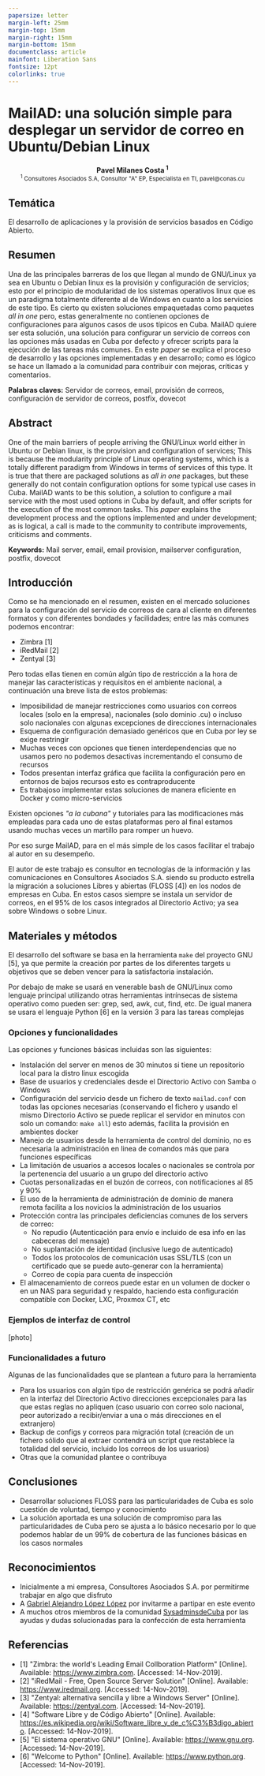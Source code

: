 ```yaml
---
papersize: letter
margin-left: 25mm
margin-top: 15mm
margin-right: 15mm
margin-bottom: 15mm
documentclass: article
mainfont: Liberation Sans
fontsize: 12pt
colorlinks: true
---
```


# MailAD: una solución simple para desplegar un servidor de correo en Ubuntu/Debian Linux

<center style="font-weight: bold">Pavel Milanes Costa <sup>1</sup></center>

<center>
<small>
<sup>1</sup> Consultores Asociados S.A, Consultor "A" EP, Especialista en TI, pavel@conas.cu<br/>
</small>
</center>

## Temática
El desarrollo de aplicaciones y la provisión de servicios basados en Código Abierto.

## Resumen
Una de las principales barreras de los que llegan al mundo de GNU/Linux ya sea en Ubuntu o Debian linux es la provisión y configuración de servicios; esto por el principio de modularidad de los sistemas operativos linux que es un paradigma totalmente diferente al de Windows en cuanto a los servicios de este tipo. Es cierto qu existen soluciones empaquetadas como paquetes _all in one_ pero, estas generalmente no contienen opciones de configuraciones para algunos casos de usos típicos en Cuba. MailAD quiere ser esta solución, una solución para configurar un servicio de correos con las opciones más usadas en Cuba por defecto y ofrecer scripts para la ejecución de las tareas más comunes. En este _paper_ se explica el proceso de desarrollo y las opciones implementadas y en desarrollo; como es lógico se hace un llamado a la comunidad para contribuir con mejoras, críticas y comentarios.  

**Palabras claves:** Servidor de correos, email, provisión de correos, configuración de servidor de correos, postfix, dovecot

## Abstract

One of the main barriers of people arriving the GNU/Linux world either in Ubuntu or Debian linux, is the provision and configuration of services; This is because the modularity principle of Linux operating systems, which is a totally different paradigm from Windows in terms of services of this type. It is true that there are packaged solutions as _all in one_ packages, but these generally do not contain configuration options for some typical use cases in Cuba. MailAD wants to be this solution, a solution to configure a mail service with the most used options in Cuba by default, and offer scripts for the execution of the most common tasks. This _paper_ explains the development process and the options implemented and under development; as is logical, a call is made to the community to contribute improvements, criticisms and comments.

**Keywords:** Mail server, email, email provision, mailserver configuration, postfix, dovecot

## Introducción

Como se ha mencionado en el resumen, existen en el mercado soluciones para la configuración del servicio de correos de cara al cliente en diferentes formatos y con diferentes bondades y facilidades; entre las más comunes podemos encontrar:

- Zimbra [1]
- iRedMail [2]
- Zentyal [3]

Pero todas ellas tienen en común algún tipo de restricción a la hora de manejar las características y requisitos en el ambiente nacional, a continuación una breve lista de estos problemas:

- Imposibilidad de manejar restricciones como usuarios con correos locales (solo en la empresa), nacionales (solo dominio .cu) o incluso solo nacionales con algunas excepciones de direcciones internacionales
- Esquema de configuración demasiado genéricos que en Cuba por ley se exige restringir
- Muchas veces con opciones que tienen interdependencias que no usamos pero no podemos desactivas incrementando el consumo de recursos
- Todos presentan interfaz gráfica que facilita la configuración pero en entornos de bajos recursos esto es contraproducente
- Es trabajoso implementar estas soluciones de manera eficiente en Docker y como micro-servicios

Existen opciones _"a la cubana"_ y tutoriales para las modificaciones más empleadas para cada uno de estas plataformas pero al final estamos usando muchas veces un martillo para romper un huevo.

Por eso surge MailAD, para en el más simple de los casos facilitar el trabajo al autor en su desempeño.

El autor de este trabajo es consultor en tecnologías de la información y las comunicaciones en Consultores Asociados S.A. siendo su producto estrella la migración a soluciones Libres y abiertas (FLOSS [4]) en los nodos de empresas en Cuba. En estos casos siempre se instala un servidor de correos, en el 95% de los casos integrados al Directorio Activo; ya sea sobre Windows o sobre Linux.

## Materiales y métodos

El desarrollo del software se basa en la herramienta `make` del proyecto GNU [5], ya que permite la creación por partes de los diferentes targets u objetivos que se deben vencer para la satisfactoria instalación.

Por debajo de make se usará en venerable bash de GNU/Linux como lenguaje principal utilizando otras herramientas intrínsecas de sistema operativo como pueden ser: grep, sed, awk, cut, find, etc. De igual manera se usara el lenguaje Python [6] en la versión 3 para las tareas complejas

### Opciones y funcionalidades

Las opciones y funciones básicas incluidas son las siguientes:

- Instalación del server en menos de 30 minutos si tiene un repositorio local para la distro linux escogida
- Base de usuarios y credenciales desde el Directorio Activo con Samba o Windows
- Configuración del servicio desde un fichero de texto `mailad.conf` con todas las opciones necesarias (conservando el fichero y usando el mismo Directorio Activo se puede replicar el servidor en minutos con solo un comando: `make all`) esto además, facilita la provisión en ambientes docker
- Manejo de usuarios desde la herramienta de control del dominio, no es necesaria la administración en linea de comandos más que para funciones específicas
- La limitación de usuarios a accesos locales o nacionales se controla por la pertenencia del usuario a un grupo del directorio activo
- Cuotas personalizadas en el buzón de correos, con notificaciones al 85 y 90%
- El uso de la herramienta de administración de dominio de manera remota facilita a los novicios la administración de los usuarios
- Protección contra las principales deficiencias comunes de los servers de correo:
  - No repudio (Autenticación para envío e incluido de esa info en las cabeceras del mensaje)
  - No suplantación de identidad (inclusive luego de autenticado)
  - Todos los protocolos de comunicación usas SSL/TLS (con un certificado que se puede auto-generar con la herramienta)
  - Correo de copia para cuenta de inspección
- El almacenamiento de correos puede estar en un volumen de docker o en un NAS para seguridad y respaldo, haciendo esta configuración compatible con Docker, LXC, Proxmox CT, etc

### Ejemplos de interfaz de control

[photo]

### Funcionalidades a futuro

Algunas de las funcionalidades que se plantean a futuro para la herramienta

- Para los usuarios con algún tipo de restricción genérica se podrá añadir en la interfaz del Directorio Activo direcciones excepcionales para las que estas reglas no apliquen (caso usuario con correo solo nacional, peor autorizado a recibir/enviar a una o más direcciones en el extranjero)
- Backup de configs y correos para migración total (creación de un fichero sólido que al extraer contendrá un script que restablece la totalidad del servicio, incluido los correos de los usuarios)
- Otras que la comunidad plantee o contribuya

## Conclusiones

- Desarrollar soluciones FLOSS para las particularidades de Cuba es solo cuestión de voluntad, tiempo y conocimiento
- La solución aportada es una solución de compromiso para las particularidades de Cuba pero se ajusta a lo básico necesario por lo que podemos hablar de un 99% de cobertura de las funciones básicas en los casos normales

## Reconocimientos

- Inicialmente a mi empresa, Consultores Asociados S.A. por permitirme trabajar en algo que disfruto
- A [Gabriel Alejandro López López](https://about.me/glpzzz) por invitarme a partipar en este evento 
- A muchos otros miembros de la comunidad [SysadminsdeCuba](https://www.sysadminsdecuba.com) por las ayudas y dudas solucionadas para la confección de esta herramienta

## Referencias

- [1] "Zimbra: the world's Leading Email Collboration Platform" [Online]. Available: https://www.zimbra.com. [Accessed: 14-Nov-2019].
- [2] "iRedMail - Free, Open Source Server Solution" [Online]. Available: https://www.iredmail.org. [Accessed: 14-Nov-2019].
- [3] "Zentyal: alternativa sencilla y libre a Windows Server" [Online]. Available: https://zentyal.com. [Accessed: 14-Nov-2019].
- [4] "Software Libre y de Código Abierto" [Online]. Available: https://es.wikipedia.org/wiki/Software_libre_y_de_c%C3%B3digo_abierto. [Accessed: 14-Nov-2019].
- [5] "El sistema operativo GNU" [Online]. Available: https://www.gnu.org. [Accessed: 14-Nov-2019].
- [6] "Welcome to Python" [Online]. Available: https://www.python.org. [Accessed: 14-Nov-2019].
